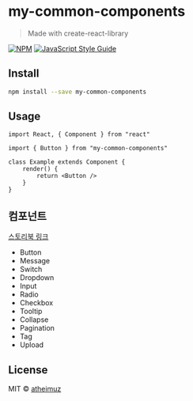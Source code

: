 # my-common-components

> Made with create-react-library

[![NPM](https://img.shields.io/npm/v/my-common-components.svg)](https://www.npmjs.com/package/my-common-components) [![JavaScript Style Guide](https://img.shields.io/badge/code_style-standard-brightgreen.svg)](https://standardjs.com)

## Install

```bash
npm install --save my-common-components
```

## Usage

```tsx
import React, { Component } from "react"

import { Button } from "my-common-components"

class Example extends Component {
    render() {
        return <Button />
    }
}
```

## 컴포넌트

[스토리북 링크](https://atheimuz.github.io/my-common-components/storybook-static)

-   Button
-   Message
-   Switch
-   Dropdown
-   Input
-   Radio
-   Checkbox
-   Tooltip
-   Collapse
-   Pagination
-   Tag
-   Upload

## License

MIT © [atheimuz](https://github.com/atheimuz)
